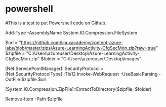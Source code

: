 # powershell

#This is a test to put Powershell code on Github.

Add-Type -AssemblyName System.IO.Compression.FileSystem

$url = "https://github.com/linuxacademy/content-azure-labs/blob/master/zips/Azure-LearningActivity-CfgSecMon.zip?raw=true"
$zipfile = "C:\Users\azureuser\Desktop\Azure-LearningActivity-CfgSecMon.zip"
$folder = "C:\Users\azureuser\Desktop\images"

[Net.ServicePointManager]::SecurityProtocol = [Net.SecurityProtocolType]::Tls12
Invoke-WebRequest -UseBasicParsing -OutFile $zipfile $url 

[System.IO.Compression.ZipFile]::ExtractToDirectory($zipfile, $folder)

Remove-Item -Path $zipfile 
